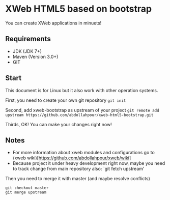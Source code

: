 # XWeb HTML5 based on bootstrap

You can create XWeb applications in minuets!

## Requirements
* JDK (JDK 7+)
* Maven (Version 3.0+)
* GIT

## Start
This document is for Linux but it also work with other operation systems.

First, you need to create your own git repository
`git init`

Second, add xweb-bootstrap as upstream of your project
`git remote add upstream https://github.com/abdollahpour/xweb-html5-bootstrap.git`

Thirds, OK! You can make your changes right now!

## Notes
* For more information about xweb modules and configurations go to (xweb wiki)[https://github.com/abdollahpour/xweb/wiki]
* Because project it under heavy development right now, maybe you need to track change from main repository also:
`git fetch upstream'

Then you need to merge it with master (and maybe resolve conflicts)
```
git checkout master
git merge upstream
```
